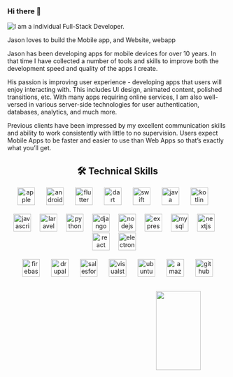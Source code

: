 ### Hi there 👋

![I am a individual Full-Stack Developer.](https://www.digitalauthority.me/wp-content/uploads/2019/04/shutterstock_572886535.jpg)

Jason loves to build the Mobile app, and Website, webapp

Jason has been developing apps for mobile devices for over 10 years. In that time I have collected a number of tools and skills to improve both the development speed and quality of the apps I create.

His passion is improving user experience - developing apps that users will enjoy interacting with. This includes UI design, animated content, polished transitions, etc. With many apps requiring online services, I am also well-versed in various server-side technologies for user authentication, databases, analytics, and much more.

Previous clients have been impressed by my excellent communication skills and ability to work consistently with little to no supervision.
Users expect Mobile Apps to be faster and easier to use than Web Apps so that’s exactly what you’ll get.

<h2 align="center">🛠️ Technical Skills</h2>
<div align="center">
  <img src="https://cdn.simpleicons.org/apple/000000" height="40" alt="apple logo" title="Apple" />
  <img width="18" />
  <img src="https://cdn.simpleicons.org/android/3DDC84" height="40" alt="android logo" title="Android" />
  <img width="18" />
  <img src="https://cdn.jsdelivr.net/gh/devicons/devicon/icons/flutter/flutter-original.svg" height="40" title="Flutter" alt="flutter logo"  />
  <img width="18" />
  <img src="https://cdn.jsdelivr.net/gh/devicons/devicon/icons/dart/dart-original.svg" height="40" title="Dart" alt="dart logo"  />
  <img width="18" />
  <img src="https://cdn.jsdelivr.net/gh/devicons/devicon/icons/swift/swift-original.svg" title="Swift" height="40" alt="swift logo"  />
  <img width="18" />
  <img src="https://cdn.jsdelivr.net/gh/devicons/devicon/icons/java/java-original.svg" title="Java" height="40" alt="java logo"  />
  <img width="18" />
  <img src="https://skillicons.dev/icons?i=kotlin" height="40" alt="kotlin logo" title="Kotlin" />
  <img width="18" />
</div>
<br/>
<div align="center">
  <img src="https://cdn.simpleicons.org/javascript/F7DF1E" height="40" title="Javascript" alt="javascript logo"  />
  <img width="12" />
  <img src="https://skillicons.dev/icons?i=laravel" height="40" title="Laravel" alt="laravel logo"  />
  <img width="12" />
  <img src="https://cdn.jsdelivr.net/gh/devicons/devicon/icons/python/python-original.svg" title="Python" height="40" alt="python logo"  />
  <img width="12" />
  <img src="https://skillicons.dev/icons?i=django" height="40" title="Django" alt="django logo"  />
  <img width="12" />
  <img src="https://cdn.simpleicons.org/nodedotjs/339933" height="40" title="Node.js" alt="nodejs logo"  />
  <img width="12" />
  <img src="https://skillicons.dev/icons?i=express" height="40" title="Express" alt="express logo"  />
  <img width="12" />
  <img src="https://cdn.jsdelivr.net/gh/devicons/devicon/icons/mysql/mysql-original.svg" height="40" alt="mysql logo"  />
  <img width="12" />
  <img src="https://skillicons.dev/icons?i=nextjs" height="40" title="NextJS" alt="nextjs logo"  />
  <img width="12" />
  <img src="https://cdn.simpleicons.org/react/61DAFB" height="40" title="React" alt="react logo"  />
  <img width="12" />
  <img src="https://cdn.simpleicons.org/electron/47848F" height="40" title="Electron" alt="electron logo"  />
  <img width="12" />
</div>
<br/>
<div align="center">
  <img src="https://cdn.simpleicons.org/firebase/FFCA28" height="40" title="Firebase" alt="firebase logo"  />
  <img width="18" />
  <img src="https://cdn.simpleicons.org/drupal/0678BE" height="40" alt="drupal logo"  />
  <img width="18" />
  <img src="https://cdn.jsdelivr.net/gh/devicons/devicon/icons/salesforce/salesforce-original.svg" height="40" alt="salesforce logo"  />
  <img width="18" />
  <img src="https://cdn.jsdelivr.net/gh/devicons/devicon/icons/visualstudio/visualstudio-plain.svg" height="40" alt="visualstudio logo"  />
  <img width="18" />
  <img src="https://cdn.jsdelivr.net/gh/devicons/devicon/icons/ubuntu/ubuntu-plain.svg" height="40" alt="ubuntu logo"  />
  <img width="18" />
  <img src="https://cdn.simpleicons.org/amazonaws/232F3E" height="40" alt="amazonwebservices logo"  />
  <img width="18" />
  <img src="https://skillicons.dev/icons?i=github" height="40" alt="github logo"  />
</div>

##

<div align=center>

<a href="#" title="Go to Source">
      <img height="180em" width="45%" align="right" src="http://github-readme-streak-stats.herokuapp.com?user=JasonSampMobile&theme=react&border=00dafb&fire=DDB80F"/>
 </a>
</div>

